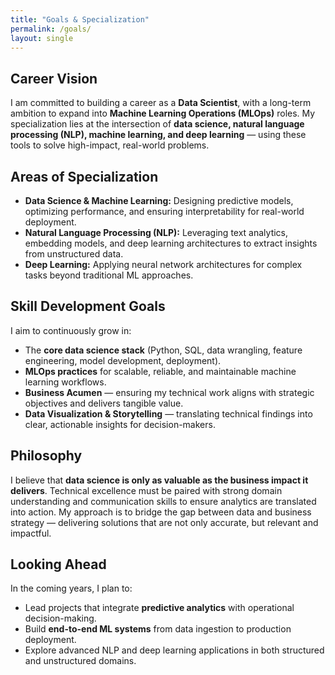 ```yaml
---
title: "Goals & Specialization"
permalink: /goals/
layout: single
---
```


## Career Vision
I am committed to building a career as a **Data Scientist**, with a long-term ambition to expand into **Machine Learning Operations (MLOps)** roles. My specialization lies at the intersection of **data science, natural language processing (NLP), machine learning, and deep learning** — using these tools to solve high-impact, real-world problems.

## Areas of Specialization
- **Data Science & Machine Learning:** Designing predictive models, optimizing performance, and ensuring interpretability for real-world deployment.
- **Natural Language Processing (NLP):** Leveraging text analytics, embedding models, and deep learning architectures to extract insights from unstructured data.
- **Deep Learning:** Applying neural network architectures for complex tasks beyond traditional ML approaches.

## Skill Development Goals
I aim to continuously grow in:
- The **core data science stack** (Python, SQL, data wrangling, feature engineering, model development, deployment).
- **MLOps practices** for scalable, reliable, and maintainable machine learning workflows.
- **Business Acumen** — ensuring my technical work aligns with strategic objectives and delivers tangible value.
- **Data Visualization & Storytelling** — translating technical findings into clear, actionable insights for decision-makers.

## Philosophy
I believe that **data science is only as valuable as the business impact it delivers**. Technical excellence must be paired with strong domain understanding and communication skills to ensure analytics are translated into action. My approach is to bridge the gap between data and business strategy — delivering solutions that are not only accurate, but relevant and impactful.

## Looking Ahead
In the coming years, I plan to:
- Lead projects that integrate **predictive analytics** with operational decision-making.
- Build **end-to-end ML systems** from data ingestion to production deployment.
- Explore advanced NLP and deep learning applications in both structured and unstructured domains.
